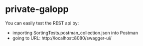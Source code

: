 # private-galopp

You can easily test the REST api by:

- importing SortingTests.postman_collection.json into Postman
- going to URL: http://localhost:8080/swagger-ui/
